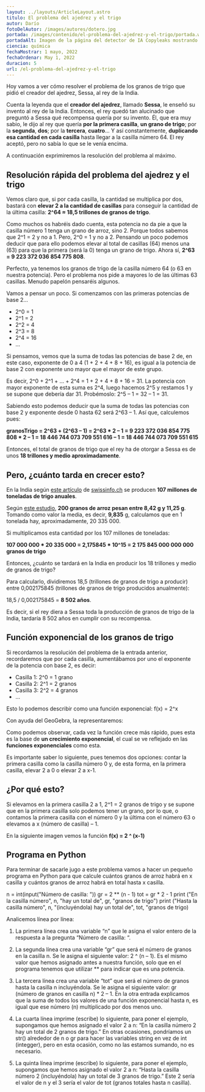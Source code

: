 ```yaml
---
layout: ../layouts/ArticleLayout.astro
titulo: El problema del ajedrez y el trigo
autor: Darío
fotoDelAutor: /images/autores/dotero.jpg
portada: /images/contenido/el-problema-del-ajedrez-y-el-trigo/portada.webp
portadaAlt: Imagen de la página del detector de IA Copyleaks mostrando sus características principales.
ciencia: química
fechaMostrar: 1 mayo, 2022
fechaOrdenar: May 1, 2022
duracion: 5
url: /el-problema-del-ajedrez-y-el-trigo
---
```


Hoy vamos a ver cómo resolver el problema de los granos de trigo que pidió el creador del ajedrez, Sessa, al rey de la India.

Cuenta la leyenda que el **creador del ajedrez**, llamado **Sessa**, le enseñó su invento al rey de la India. Entonces, el rey quedó tan alucinado que preguntó a Sessa qué recompensa quería por su invento. Él, que era muy sabio, le dijo al rey que quería **por la primera casilla**, **un grano de trigo**; por la **segunda**, **dos**; por la **tercera**, **cuatro**... Y así constantemente, **duplicando esa cantidad en cada casilla** hasta llegar a la casilla número 64. El rey aceptó, pero no sabía lo que se le venía encima.

A continuación exprimiremos la resolución del problema al máximo.

## Resolución rápida del problema del ajedrez y el trigo

Vemos claro que, si por cada casilla, la cantidad se multiplica por dos, bastará con **elevar 2 a la cantidad de casillas** para conseguir la cantidad de la última casilla: **2^64 ≈ 18,5 trillones de granos de trigo**.

Como muchos os habréis dado cuenta, esta potencia no da pie a que la casilla número 1 tenga un grano de arroz, sino 2. Porque todos sabemos que 2^1 = 2 y no a 1. Pero, 2^0 = 1 y no a 2. Pensando un poco podemos deducir que para ello podemos elevar al total de casillas (64) menos una (63) para que la primera (será la 0) tenga un grano de trigo. Ahora sí, **2^63 = 9 223 372 036 854 775 808**.

Perfecto, ya tenemos los granos de trigo de la casilla número 64 (o 63 en nuestra potencia). Pero el problema nos pide a mayores lo de las últimas 63 casillas. Menudo papelón pensaréis algunos. 

Vamos a pensar un poco. Si comenzamos con las primeras potencias de base 2…

- 2^0 = 1
- 2^1 = 2
- 2^2 = 4
- 2^3 = 8
- 2^4 = 16
- …

Si pensamos, vemos que la suma de todas las potencias de base 2 de, en este caso, exponente de 0 a 4 (1 + 2 + 4 + 8 + 16), es igual a la potencia de base 2 con exponente uno mayor que el mayor de este grupo.

Es decir, 2^0 + 2^1 + … + 2^4 = 1 + 2 + 4 + 8 + 16 = 31. La potencia con mayor exponente de esta suma es 2^4, luego hacemos 2^5 y restamos 1 y se supone que debería dar 31. Probémoslo: 2^5 – 1 = 32 – 1 = 31.

Sabiendo esto podemos deducir que la suma de todas las potencias con base 2 y exponente desde 0 hasta 62 será 2^63 – 1. Así que, calculemos pues:

**granosTrigo = 2^63 + (2^63 – 1) = 2^63 * 2 – 1 = 9 223 372 036 854 775 808 * 2 – 1 = 18 446 744 073 709 551 616 – 1 = 18 446 744 073 709 551 615**

Entonces, el total de granos de trigo que el rey ha de otorgar a Sessa es de unos **18 trillones y medio aproximadamente**.

## Pero, ¿cuánto tarda en crecer esto?

En la India según [este artículo](https://www.swissinfo.ch/spa/india-trigo_la-india-proh%C3%ADbe-las-exportaciones-de-trigo-por-el-alza-global-de-los-precios) de [swissinfo.ch](http://swissinfo.ch/) se producen **107 millones de toneladas de trigo anuales**.

Según [este estudio](https://www.google.com/url?sa=t&rct=j&q=&esrc=s&source=web&cd=&cad=rja&uact=8&ved=2ahUKEwjJgYvw9bf6AhWMxoUKHb4CBIwQFnoECAoQAw&url=http%3A%2F%2Fwww.scielo.org.mx%2Fscielo.php%3Fscript%3Dsci_arttext%26pid%3DS2007-09342017000300517&usg=AOvVaw3VMsr8jgahEIN72f8rA2QN), **200 granos de arroz pesan entre 8,42 g y 11,25 g**. Tomando como valor la media, es decir, **9,835** g, calculamos que en 1 tonelada hay, aproximadamente, 20 335 000.

Si multiplicamos esta cantidad por los 107 millones de toneladas:

**107 000 000 * 20 335 000 = 2,175845 * 10^15 = 2 175 845 000 000 000 granos de trigo**

Entonces, ¿cuánto se tardará en la India en producir los 18 trillones y medio de granos de trigo?

Para calcularlo, dividiremos 18,5 (trillones de granos de trigo a producir) entre 0,002175845 (trillones de granos de trigo producidos anualmente):

18,5 / 0,002175845 = **8 502 años**.

Es decir, si el rey diera a Sessa toda la producción de granos de trigo de la India, tardaría 8 502 años en cumplir con su recompensa.

## Función exponencial de los granos de trigo

Si recordamos la resolución del problema de la entrada anterior, recordaremos que por cada casilla, aumentábamos por uno el exponente de la potencia con base 2, es decir:

- Casilla 1: 2^0 = 1 grano
- Casilla 2: 2^1 = 2 granos
- Casilla 3: 2^2 = 4 granos
- …

Esto lo podemos describir como una función exponencial: f(x) = 2^x

Con ayuda del GeoGebra, la representaremos:

Como podemos observar, cada vez la función crece más rápido, pues esta es la base de **un crecimiento exponencial**, el cual se ve reflejado en las **funciones exponenciales** como esta.

Es importante saber lo siguiente, pues tenemos dos opciones: contar la primera casilla como la casilla número 0 y, de esta forma, en la primera casilla, elevar 2 a 0 o elevar 2 a x-1.

## ¿Por qué esto?

Si elevamos en la primera casilla 2 a 1, 2^1 = 2 granos de trigo y se supone que en la primera casilla solo podemos tener un grano, por lo que, o contamos la primera casilla con el número 0 y la última con el número 63 o elevamos a x (número de casilla) – 1.

En la siguiente imagen vemos la función **f(x) = 2 ^ (x-1)**

## Programa en Python

Para terminar de sacarle jugo a este problema vamos a hacer un pequeño programa en Python para que calcule cuántos granos de arroz habrá en x casilla y cuántos granos de arroz habrá en total hasta x casilla.

n = int(input("Número de casilla: "))
gr = 2 ** (n - 1)
tot = gr * 2 - 1
print ("En la casilla número", n, "hay un total de", gr, "granos de trigo")
print ("Hasta la casilla  número", n, "(incluyéndola) hay un total de", tot, "granos de trigo)

Analicemos línea por línea:

1. La primera línea crea una variable “n” que le asigna el valor entero de la respuesta a la pregunta “Número de casilla: “.

2. La segunda línea crea una variable “gr” que será el número de granos en la casilla n. Se le asigna el siguiente valor: 2 ^ (n – 1). Es el mismo valor que hemos asignado antes a nuestra función, solo que en el programa tenemos que utilizar ** para indicar que es una potencia.

3. La tercera línea crea una variable “tot” que será el número de granos hasta la casilla n incluyéndola. Se le asigna el siguiente valor: gr (número de granos en casilla n) * 2 – 1. En la otra entrada explicamos que la suma de todos los valores de una función exponencial hasta n, es igual que ese número (n) multiplicado por dos menos uno.

4. La cuarta línea imprime (escribe) lo siguiente, para poner el ejemplo, supongamos que hemos asignado el valor 2 a n: “En la casilla número 2 hay un total de 2 granos de trigo.” En otras ocasiones, pondríamos un str() alrededor de n o gr para hacer las variables string en vez de int (integger), pero en esta ocasión, como no las estamos sumando, no es necesario.

5. La quinta línea imprime (escribe) lo siguiente, para poner el ejemplo, supongamos que hemos asignado el valor 2 a n: “Hasta la casilla número 2 (incluyéndola) hay un total de 3 granos de trigo.” Este 2 sería el valor de n y el 3 sería el valor de tot (granos totales hasta n casilla).